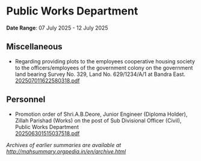 # Public Works Department

**Date Range**: 07 July 2025 - 12 July 2025


## Miscellaneous
- Regarding providing plots to the employees cooperative housing society to the officers/employees of the government colony on the government land bearing Survey No. 329, Land No. 629/1234/A/1 at Bandra East.\
  [202507011622580318.pdf](https://gr.maharashtra.gov.in/Site/Upload/Government%20Resolutions/English/202507011622580318.pdf)

## Personnel
- Promotion order of Shri.A.B.Deore, Junior Engineer (Diploma Holder), Zillah Parishad (Works) on the post of Sub Divisional Officer (Civil), Public Works Department\
  [202506301515037518.pdf](https://gr.maharashtra.gov.in/Site/Upload/Government%20Resolutions/English/202506301515037518.pdf)


*Archives of earlier summaries are available at http://mahsummary.orgpedia.in/en/archive.html*